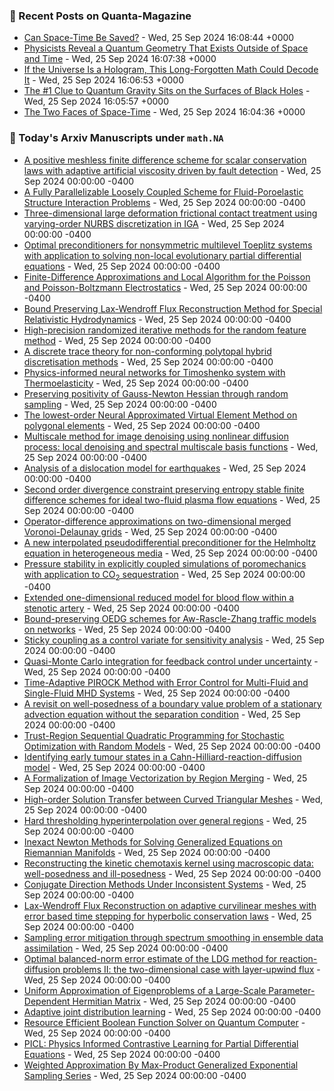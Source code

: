 ### 📝 Recent Posts on Quanta-Magazine
<!-- quanta starts -->
* <a href="https://www.quantamagazine.org/can-space-time-be-saved-20240925/">Can Space-Time Be Saved?</a> - Wed, 25 Sep 2024 16:08:44 +0000
* <a href="https://www.quantamagazine.org/physicists-reveal-a-quantum-geometry-that-exists-outside-of-space-and-time-20240925/">Physicists Reveal a Quantum Geometry That Exists Outside of Space and Time</a> - Wed, 25 Sep 2024 16:07:38 +0000
* <a href="https://www.quantamagazine.org/if-the-universe-is-a-hologram-this-long-forgotten-math-could-decode-it-20240925/">If the Universe Is a Hologram, This Long-Forgotten Math Could Decode It</a> - Wed, 25 Sep 2024 16:06:53 +0000
* <a href="https://www.quantamagazine.org/the-1-clue-to-quantum-gravity-sits-on-the-surfaces-of-black-holes-20240925/">The #1 Clue to Quantum Gravity Sits on the Surfaces of Black Holes</a> - Wed, 25 Sep 2024 16:05:57 +0000
* <a href="https://www.quantamagazine.org/the-two-faces-of-space-time-20240925/">The Two Faces of Space-Time</a> - Wed, 25 Sep 2024 16:04:36 +0000
<!-- quanta ends -->

### 📝 Today's Arxiv Manuscripts under ``math.NA``
<!-- arxiv-math-na starts -->
* <a href="https://arxiv.org/abs/2409.15544">A positive meshless finite difference scheme for scalar conservation laws with adaptive artificial viscosity driven by fault detection</a> - Wed, 25 Sep 2024 00:00:00 -0400
* <a href="https://arxiv.org/abs/2409.15618">A Fully Parallelizable Loosely Coupled Scheme for Fluid-Poroelastic Structure Interaction Problems</a> - Wed, 25 Sep 2024 00:00:00 -0400
* <a href="https://arxiv.org/abs/2409.15621">Three-dimensional large deformation frictional contact treatment using varying-order NURBS discretization in IGA</a> - Wed, 25 Sep 2024 00:00:00 -0400
* <a href="https://arxiv.org/abs/2409.15770">Optimal preconditioners for nonsymmetric multilevel Toeplitz systems with application to solving non-local evolutionary partial differential equations</a> - Wed, 25 Sep 2024 00:00:00 -0400
* <a href="https://arxiv.org/abs/2409.15796">Finite-Difference Approximations and Local Algorithm for the Poisson and Poisson-Boltzmann Electrostatics</a> - Wed, 25 Sep 2024 00:00:00 -0400
* <a href="https://arxiv.org/abs/2409.15805">Bound Preserving Lax-Wendroff Flux Reconstruction Method for Special Relativistic Hydrodynamics</a> - Wed, 25 Sep 2024 00:00:00 -0400
* <a href="https://arxiv.org/abs/2409.15818">High-precision randomized iterative methods for the random feature method</a> - Wed, 25 Sep 2024 00:00:00 -0400
* <a href="https://arxiv.org/abs/2409.15863">A discrete trace theory for non-conforming polytopal hybrid discretisation methods</a> - Wed, 25 Sep 2024 00:00:00 -0400
* <a href="https://arxiv.org/abs/2409.15872">Physics-informed neural networks for Timoshenko system with Thermoelasticity</a> - Wed, 25 Sep 2024 00:00:00 -0400
* <a href="https://arxiv.org/abs/2409.15906">Preserving positivity of Gauss-Newton Hessian through random sampling</a> - Wed, 25 Sep 2024 00:00:00 -0400
* <a href="https://arxiv.org/abs/2409.15917">The lowest-order Neural Approximated Virtual Element Method on polygonal elements</a> - Wed, 25 Sep 2024 00:00:00 -0400
* <a href="https://arxiv.org/abs/2409.15952">Multiscale method for image denoising using nonlinear diffusion process: local denoising and spectral multiscale basis functions</a> - Wed, 25 Sep 2024 00:00:00 -0400
* <a href="https://arxiv.org/abs/2409.15972">Analysis of a dislocation model for earthquakes</a> - Wed, 25 Sep 2024 00:00:00 -0400
* <a href="https://arxiv.org/abs/2409.16004">Second order divergence constraint preserving entropy stable finite difference schemes for ideal two-fluid plasma flow equations</a> - Wed, 25 Sep 2024 00:00:00 -0400
* <a href="https://arxiv.org/abs/2409.16151">Operator-difference approximations on two-dimensional merged Voronoi-Delaunay grids</a> - Wed, 25 Sep 2024 00:00:00 -0400
* <a href="https://arxiv.org/abs/2409.16172">A new interpolated pseudodifferential preconditioner for the Helmholtz equation in heterogeneous media</a> - Wed, 25 Sep 2024 00:00:00 -0400
* <a href="https://arxiv.org/abs/2409.16257">Pressure stability in explicitly coupled simulations of poromechanics with application to CO$_2$ sequestration</a> - Wed, 25 Sep 2024 00:00:00 -0400
* <a href="https://arxiv.org/abs/2409.16262">Extended one-dimensional reduced model for blood flow within a stenotic artery</a> - Wed, 25 Sep 2024 00:00:00 -0400
* <a href="https://arxiv.org/abs/2409.16269">Bound-preserving OEDG schemes for Aw-Rascle-Zhang traffic models on networks</a> - Wed, 25 Sep 2024 00:00:00 -0400
* <a href="https://arxiv.org/abs/2409.15500">Sticky coupling as a control variate for sensitivity analysis</a> - Wed, 25 Sep 2024 00:00:00 -0400
* <a href="https://arxiv.org/abs/2409.15537">Quasi-Monte Carlo integration for feedback control under uncertainty</a> - Wed, 25 Sep 2024 00:00:00 -0400
* <a href="https://arxiv.org/abs/2409.15552">Time-Adaptive PIROCK Method with Error Control for Multi-Fluid and Single-Fluid MHD Systems</a> - Wed, 25 Sep 2024 00:00:00 -0400
* <a href="https://arxiv.org/abs/2409.15603">A revisit on well-posedness of a boundary value problem of a stationary advection equation without the separation condition</a> - Wed, 25 Sep 2024 00:00:00 -0400
* <a href="https://arxiv.org/abs/2409.15734">Trust-Region Sequential Quadratic Programming for Stochastic Optimization with Random Models</a> - Wed, 25 Sep 2024 00:00:00 -0400
* <a href="https://arxiv.org/abs/2409.15925">Identifying early tumour states in a Cahn-Hilliard-reaction-diffusion model</a> - Wed, 25 Sep 2024 00:00:00 -0400
* <a href="https://arxiv.org/abs/2409.15940">A Formalization of Image Vectorization by Region Merging</a> - Wed, 25 Sep 2024 00:00:00 -0400
* <a href="https://arxiv.org/abs/1810.06806">High-order Solution Transfer between Curved Triangular Meshes</a> - Wed, 25 Sep 2024 00:00:00 -0400
* <a href="https://arxiv.org/abs/2209.14634">Hard thresholding hyperinterpolation over general regions</a> - Wed, 25 Sep 2024 00:00:00 -0400
* <a href="https://arxiv.org/abs/2303.10554">Inexact Newton Methods for Solving Generalized Equations on Riemannian Manifolds</a> - Wed, 25 Sep 2024 00:00:00 -0400
* <a href="https://arxiv.org/abs/2309.05004">Reconstructing the kinetic chemotaxis kernel using macroscopic data: well-posedness and ill-posedness</a> - Wed, 25 Sep 2024 00:00:00 -0400
* <a href="https://arxiv.org/abs/2401.11714">Conjugate Direction Methods Under Inconsistent Systems</a> - Wed, 25 Sep 2024 00:00:00 -0400
* <a href="https://arxiv.org/abs/2402.11926">Lax-Wendroff Flux Reconstruction on adaptive curvilinear meshes with error based time stepping for hyperbolic conservation laws</a> - Wed, 25 Sep 2024 00:00:00 -0400
* <a href="https://arxiv.org/abs/2404.00154">Sampling error mitigation through spectrum smoothing in ensemble data assimilation</a> - Wed, 25 Sep 2024 00:00:00 -0400
* <a href="https://arxiv.org/abs/2405.11939">Optimal balanced-norm error estimate of the LDG method for reaction-diffusion problems II: the two-dimensional case with layer-upwind flux</a> - Wed, 25 Sep 2024 00:00:00 -0400
* <a href="https://arxiv.org/abs/2409.05791">Uniform Approximation of Eigenproblems of a Large-Scale Parameter-Dependent Hermitian Matrix</a> - Wed, 25 Sep 2024 00:00:00 -0400
* <a href="https://arxiv.org/abs/2110.04829">Adaptive joint distribution learning</a> - Wed, 25 Sep 2024 00:00:00 -0400
* <a href="https://arxiv.org/abs/2310.05013">Resource Efficient Boolean Function Solver on Quantum Computer</a> - Wed, 25 Sep 2024 00:00:00 -0400
* <a href="https://arxiv.org/abs/2401.16327">PICL: Physics Informed Contrastive Learning for Partial Differential Equations</a> - Wed, 25 Sep 2024 00:00:00 -0400
* <a href="https://arxiv.org/abs/2409.14884">Weighted Approximation By Max-Product Generalized Exponential Sampling Series</a> - Wed, 25 Sep 2024 00:00:00 -0400
<!-- arxiv-math-na ends -->
